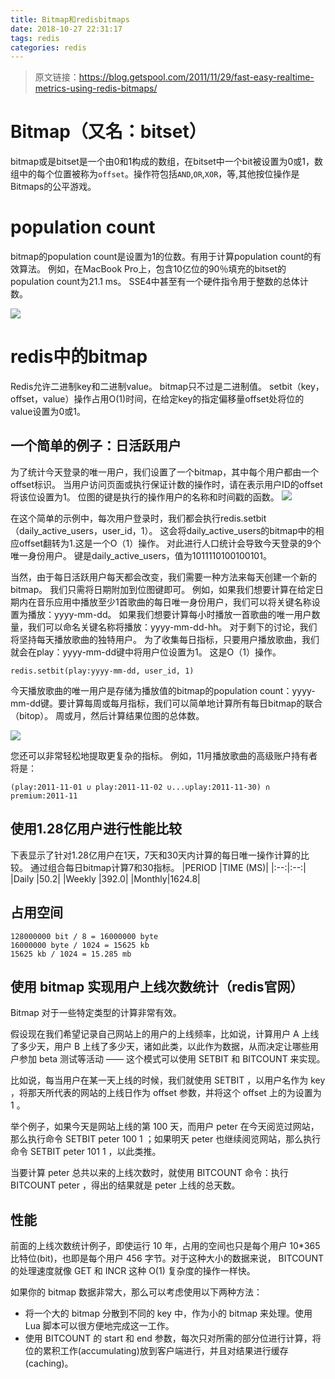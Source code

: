 ```yaml
---
title: Bitmap和redisbitmaps
date: 2018-10-27 22:31:17
tags: redis
categories: redis
---
```

> 原文链接：https://blog.getspool.com/2011/11/29/fast-easy-realtime-metrics-using-redis-bitmaps/

# **Bitmap**（又名：bitset）
bitmap或是bitset是一个由0和1构成的数组，在bitset中一个bit被设置为0或1，数组中的每个位置被称为`offset`。操作符包括`AND`,`OR`,`XOR`，等,其他按位操作是Bitmaps的公平游戏。

# **population count**
bitmap的population count是设置为1的位数。有用于计算population count的有效算法。 例如，在MacBook Pro上，包含10亿位的90％填充的bitset的population count为21.1 ms。 SSE4中甚至有一个硬件指令用于整数的总体计数。

![](https://leanote.com/api/file/getImage?fileId=5bdefa63ab64414bb400c0c7)

# **redis中的bitmap**
Redis允许二进制key和二进制value。 bitmap只不过是二进制值。 setbit（key，offset，value）操作占用O(1)时间，在给定key的指定偏移量offset处将位的value设置为0或1。

## **一个简单的例子：日活跃用户**
为了统计今天登录的唯一用户，我们设置了一个bitmap，其中每个用户都由一个offset标识。 当用户访问页面或执行保证计数的操作时，请在表示用户ID的offset将该位设置为1。 位图的键是执行的操作用户的名称和时间戳的函数。
![](https://leanote.com/api/file/getImage?fileId=5bdefa63ab64414bb400c0c6)

在这个简单的示例中，每次用户登录时，我们都会执行redis.setbit（daily_active_users，user_id，1）。 这会将daily_active_users的bitmap中的相应offset翻转为1.这是一个O（1）操作。 对此进行人口统计会导致今天登录的9个唯一身份用户。 键是daily_active_users，值为1011110100100101。

当然，由于每日活跃用户每天都会改变，我们需要一种方法来每天创建一个新的bitmap。 我们只需将日期附加到位图键即可。 例如，如果我们想要计算在给定日期内在音乐应用中播放至少1首歌曲的每日唯一身份用户，我们可以将关键名称设置为播放：yyyy-mm-dd。 如果我们想要计算每小时播放一首歌曲的唯一用户数量，我们可以命名关键名称将播放：yyyy-mm-dd-hh。 对于剩下的讨论，我们将坚持每天播放歌曲的独特用户。 为了收集每日指标，只要用户播放歌曲，我们就会在play：yyyy-mm-dd键中将用户位设置为1。 这是O（1）操作。
```
redis.setbit(play:yyyy-mm-dd, user_id, 1)
```
今天播放歌曲的唯一用户是存储为播放值的bitmap的population count：yyyy-mm-dd键。要计算每周或每月指标，我们可以简单地计算所有每日bitmap的联合（bitop）。 周或月，然后计算结果位图的总体数。

![](https://leanote.com/api/file/getImage?fileId=5bdefa63ab64414bb400c0c8)

您还可以非常轻松地提取更复杂的指标。 例如，11月播放歌曲的高级账户持有者将是：
```
(play:2011-11-01 ∪ play:2011-11-02 ∪...∪play:2011-11-30) ∩ premium:2011-11
```

## **使用1.28亿用户进行性能比较**
下表显示了针对1.28亿用户在1天，7天和30天内计算的每日唯一操作计算的比较。 通过组合每日bitmap计算7和30指标。
|PERIOD	|TIME (MS)|
|:--:|:--:|
|Daily	|50.2|
|Weekly	|392.0|
|Monthly|1624.8|

## 占用空间
```
128000000 bit / 8 = 16000000 byte
16000000 byte / 1024 = 15625 kb
15625 kb / 1024 = 15.285 mb   
```
## **使用 bitmap 实现用户上线次数统计（redis官网）**

Bitmap 对于一些特定类型的计算非常有效。

假设现在我们希望记录自己网站上的用户的上线频率，比如说，计算用户 A 上线了多少天，用户 B 上线了多少天，诸如此类，以此作为数据，从而决定让哪些用户参加 beta 测试等活动 —— 这个模式可以使用 SETBIT 和 BITCOUNT 来实现。

比如说，每当用户在某一天上线的时候，我们就使用 SETBIT ，以用户名作为 key ，将那天所代表的网站的上线日作为 offset 参数，并将这个 offset 上的为设置为 1 。

举个例子，如果今天是网站上线的第 100 天，而用户 peter 在今天阅览过网站，那么执行命令 SETBIT peter 100 1 ；如果明天 peter 也继续阅览网站，那么执行命令 SETBIT peter 101 1 ，以此类推。

当要计算 peter 总共以来的上线次数时，就使用 BITCOUNT 命令：执行 BITCOUNT peter ，得出的结果就是 peter 上线的总天数。


## **性能**
前面的上线次数统计例子，即使运行 10 年，占用的空间也只是每个用户 10*365 比特位(bit)，也即是每个用户 456 字节。对于这种大小的数据来说， BITCOUNT 的处理速度就像 GET 和 INCR 这种 O(1) 复杂度的操作一样快。

如果你的 bitmap 数据非常大，那么可以考虑使用以下两种方法：

- 将一个大的 bitmap 分散到不同的 key 中，作为小的 bitmap 来处理。使用 Lua 脚本可以很方便地完成这一工作。
- 使用 BITCOUNT 的 start 和 end 参数，每次只对所需的部分位进行计算，将位的累积工作(accumulating)放到客户端进行，并且对结果进行缓存 (caching)。
